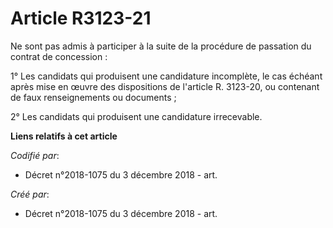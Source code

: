 # Article R3123-21

Ne sont pas admis à participer à la suite de la procédure de passation du contrat de concession :

1° Les candidats qui produisent une candidature incomplète, le cas échéant après mise en œuvre des dispositions de l'article
R. 3123-20, ou contenant de faux renseignements ou documents ;

2° Les candidats qui produisent une candidature irrecevable.

**Liens relatifs à cet article**

_Codifié par_:

  - Décret n°2018-1075 du 3 décembre 2018 - art.

_Créé par_:

  - Décret n°2018-1075 du 3 décembre 2018 - art.
